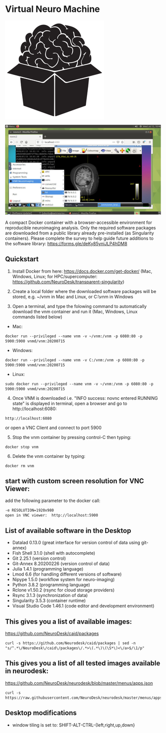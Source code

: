 # Virtual Neuro Machine
![VNM Logo](virtualneuromachine_logo_small.png)

![Screenshot](screenshot.png)

A compact Docker container with a browser-accessible environment for reproducible neuroimaging analysis. Only the required software packages are downloaded from a public library already pre-installed (as Singularity containers). Please complete the survey to help guide future additions to the software library: https://forms.gle/deKy85yniJLP4hDM8


## Quickstart
1. Install Docker from here: https://docs.docker.com/get-docker/ (Mac, Windows, Linux; for HPC/supercomputer: https://github.com/NeuroDesk/transparent-singularity)

2. Create a local folder where the downloaded software packages will be stored, e.g. ~/vnm in Mac and Linux, or C:\vnm in Windows 

3. Open a terminal, and type the folowing command to automatically download the vnm container and run it (Mac, Windows, Linux commands listed below) 

* Mac:
```
docker run --privileged --name vnm -v ~/vnm:/vnm -p 6080:80 -p 5900:5900 vnmd/vnm:20200715
```
* Windows:
```
docker run --privileged --name vnm -v C:/vnm:/vnm -p 6080:80 -p 5900:5900 vnmd/vnm:20200715
```
* Linux:
```
sudo docker run --privileged --name vnm -v ~/vnm:/vnm -p 6080:80 -p 5900:5900 vnmd/vnm:20200715
```

4. Once VNM is downloaded i.e. "INFO success: novnc entered RUNNING state" is displayed in terminal, open a browser and go to http://localhost:6080:
```
http://localhost:6080
```
or open a VNC Client and connect to port 5900

5. Stop the vnm container by pressing control-C then typing:
```
docker stop vnm
```

6. Delete the vnm container by typing:
```
docker rm vnm
```

## start with custom screen resolution for VNC Viewer:
add the following parameter to the docker call:
```
-e RESOLUTION=1920x980
open in VNC viewer:  http://localhost:5900
```

## List of available software in the Desktop
* Datalad 0.13.0 (great interface for version control of data using git-annex)
* Fish Shell 3.1.0 (shell with autocomplete)
* Git 2.25.1 (version control)
* Git-Annex 8.20200226 (version control of data)
* Julia 1.4.1 (programming language)
* Lmod 6.6 (for handling different versions of software)
* Nipype 1.5.0 (workflow system for neuro-imaging)
* Python 3.8.2 (programming language)
* Rclone v1.50.2 (rsync for cloud storage providers)
* Rsync 3.1.3 (synchronization of data)
* Singularity 3.5.3 (container runtime)
* Visual Studio Code 1.46.1 (code editor and development environment)

## This gives you a list of available images:
https://github.com/NeuroDesk/caid/packages
```
curl -s https://github.com/Neurodesk/caid/packages | sed -n "s/^.*\/NeuroDesk\/caid\/packages\/.*>\(.*\)\(\S*\)<\/a>$/\1/p"
```

## This gives you a list of all tested images available in neurodesk:
https://github.com/NeuroDesk/neurodesk/blob/master/menus/apps.json
```
curl -s https://raw.githubusercontent.com/NeuroDesk/neurodesk/master/menus/apps.json
```

## Desktop modifications
* window tiling is set to: SHIFT-ALT-CTRL-{left,right,up,down}
